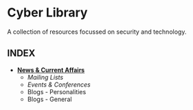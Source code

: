 # Cyber Library
A collection of resources focussed on security and technology.
<br/>

## INDEX
- [**News & Current Affairs**](https://github.com/Juliet-Whiskey/cyber-library/blob/main/resources/news.md)
  - _Mailing Lists_
  - _Events & Conferences_
  - Blogs - Personalities
  - Blogs - General
<br/>







